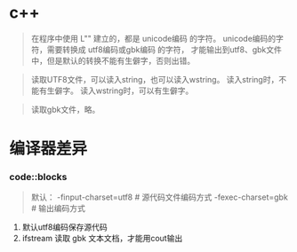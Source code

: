 # c++
> 在程序中使用 L"" 建立的，都是 unicode编码 的字符。
> unicode编码的字符，需要转换成 utf8编码或gbk编码 的字符，
> 才能输出到utf8、gbk文件中，但是默认的转换不能有生僻字，否则出错。

> 读取UTF8文件，可以读入string，也可以读入wstring。
> 读入string时，不能有生僻字。
> 读入wstring时，可以有生僻字。

> 读取gbk文件，略。

# 编译器差异
### code::blocks

> 默认：
> -finput-charset=utf8 # 源代码文件编码方式
> -fexec-charset=gbk # 输出编码方式

1. 默认utf8编码保存源代码
2. ifstream 读取 gbk 文本文档，才能用cout输出
